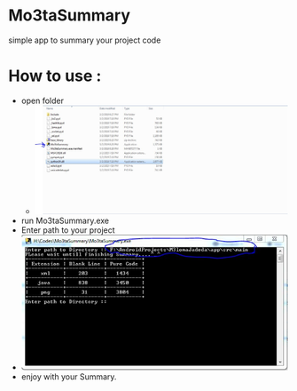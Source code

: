 # Mo3taSummary
simple app to summary your project code 


# How to use : 
 - open folder 
    - ![folder](folder.jpg)
 - run Mo3taSummary.exe 
 - Enter path to your project
  - ![path plus result](run.jpg)
 - enjoy with your Summary.
